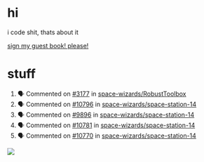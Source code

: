 # hi
i code shit, thats about it

[sign my guest book! please!](https://github.com/Just-a-Unity-Dev/Just-a-Unity-Dev/issues/new?&body=Sign%20my%20guest%20book%20by%20placing%20your%20name%20in%20the%20title,%20how%27d%20you%20get%20to%20this%20page%20and%20why?%20Don%27t%20forget%20you%20have%20an%20entire%20notebook%20in%20your%20hands!)


# stuff
<!--START_SECTION:activity-->
1. 🗣 Commented on [#3177](https://github.com/space-wizards/RobustToolbox/issues/3177) in [space-wizards/RobustToolbox](https://github.com/space-wizards/RobustToolbox)
2. 🗣 Commented on [#10796](https://github.com/space-wizards/space-station-14/issues/10796) in [space-wizards/space-station-14](https://github.com/space-wizards/space-station-14)
3. 🗣 Commented on [#9896](https://github.com/space-wizards/space-station-14/issues/9896) in [space-wizards/space-station-14](https://github.com/space-wizards/space-station-14)
4. 🗣 Commented on [#10781](https://github.com/space-wizards/space-station-14/issues/10781) in [space-wizards/space-station-14](https://github.com/space-wizards/space-station-14)
5. 🗣 Commented on [#10770](https://github.com/space-wizards/space-station-14/issues/10770) in [space-wizards/space-station-14](https://github.com/space-wizards/space-station-14)
<!--END_SECTION:activity-->

![](https://github-profile-summary-cards.vercel.app/api/cards/profile-details?username=Just-a-Unity-Dev&theme=solarized_dark)
